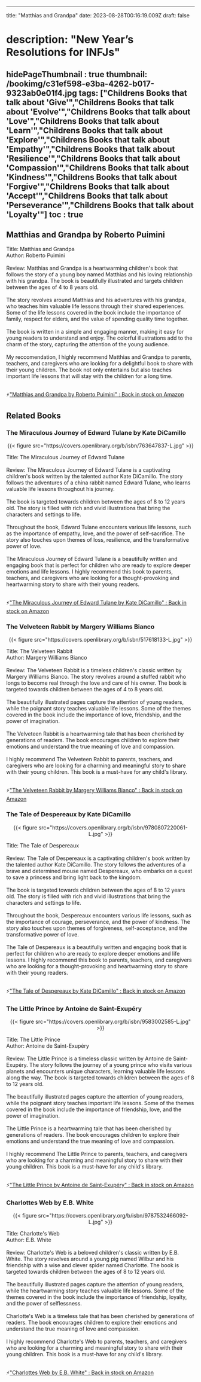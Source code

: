 
---
title: "Matthias and Grandpa"
date: 2023-08-28T00:16:19.009Z
draft: false
# description: "New Year’s Resolutions for INFJs"
hidePageThumbnail : true
thumbnail: /bookimg/c31ef598-e3ba-4262-b017-9323ab0e01f4.jpg
tags: ["Childrens Books that talk about 'Give'","Childrens Books that talk about 'Evolve'","Childrens Books that talk about 'Love'","Childrens Books that talk about 'Learn'","Childrens Books that talk about 'Explore'","Childrens Books that talk about 'Empathy'","Childrens Books that talk about 'Resilience'","Childrens Books that talk about 'Compassion'","Childrens Books that talk about 'Kindness'","Childrens Books that talk about 'Forgive'","Childrens Books that talk about 'Accept'","Childrens Books that talk about 'Perseverance'","Childrens Books that talk about 'Loyalty'"]
toc : true
---
## Matthias and Grandpa by Roberto Puimini

Title: Matthias and Grandpa</br>
Author: Roberto Puimini</br></br>
Review: Matthias and Grandpa is a heartwarming children's book that follows the story of a young boy named Matthias and his loving relationship with his grandpa. The book is beautifully illustrated and targets children between the ages of 4 to 8 years old.</br></br>
The story revolves around Matthias and his adventures with his grandpa, who teaches him valuable life lessons through their shared experiences. Some of the life lessons covered in the book include the importance of family, respect for elders, and the value of spending quality time together.</br></br>
The book is written in a simple and engaging manner, making it easy for young readers to understand and enjoy. The colorful illustrations add to the charm of the story, capturing the attention of the young audience.</br></br>
My reccomendation, I highly recommend Matthias and Grandpa to parents, teachers, and caregivers who are looking for a delightful book to share with their young children. The book not only entertains but also teaches important life lessons that will stay with the children for a long time.</br></br>

<p>⚡<a id="aflink" href="https://www.amazon.com/gp/search?ie=UTF8&tag=klayu00-20&linkCode=ur2&linkId=6639bed89a8ad8dd2705e40644eb43d3&camp=1789&creative=9325&index=books&keywords=Matthias and Grandpa by Roberto Puimini" class="one" target="_blank" title='"Matthias and Grandpa by Roberto Puimini" : Back in stock on Amazon'>"Matthias and Grandpa by Roberto Puimini" : Back in stock on Amazon</a></p>

## Related Books
### The Miraculous Journey of Edward Tulane by Kate DiCamillo
<center>
{{< figure src="https://covers.openlibrary.org/b/isbn/763647837-L.jpg" >}}
</center>

Title: The Miraculous Journey of Edward Tulane</br></br>
Review: The Miraculous Journey of Edward Tulane is a captivating children's book written by the talented author Kate DiCamillo. The story follows the adventures of a china rabbit named Edward Tulane, who learns valuable life lessons throughout his journey.</br></br>
The book is targeted towards children between the ages of 8 to 12 years old. The story is filled with rich and vivid illustrations that bring the characters and settings to life.</br></br>
Throughout the book, Edward Tulane encounters various life lessons, such as the importance of empathy, love, and the power of self-sacrifice. The story also touches upon themes of loss, resilience, and the transformative power of love.</br></br>
The Miraculous Journey of Edward Tulane is a beautifully written and engaging book that is perfect for children who are ready to explore deeper emotions and life lessons. I highly recommend this book to parents, teachers, and caregivers who are looking for a thought-provoking and heartwarming story to share with their young readers.</br></br>

<p>⚡<a id="aflink" href="https://www.amazon.com/gp/search?ie=UTF8&tag=klayu00-20&linkCode=ur2&linkId=6639bed89a8ad8dd2705e40644eb43d3&camp=1789&creative=9325&index=books&keywords=The Miraculous Journey of Edward Tulane by Kate DiCamillo" class="one" target="_blank" title='"The Miraculous Journey of Edward Tulane by Kate DiCamillo" : Back in stock on Amazon'>"The Miraculous Journey of Edward Tulane by Kate DiCamillo" : Back in stock on Amazon</a></p>

### The Velveteen Rabbit by Margery Williams Bianco
<center>
{{< figure src="https://covers.openlibrary.org/b/isbn/517618133-L.jpg" >}}
</center>

Title: The Velveteen Rabbit</br>
Author: Margery Williams Bianco</br></br>
Review: The Velveteen Rabbit is a timeless children's classic written by Margery Williams Bianco. The story revolves around a stuffed rabbit who longs to become real through the love and care of his owner. The book is targeted towards children between the ages of 4 to 8 years old.</br></br>
The beautifully illustrated pages capture the attention of young readers, while the poignant story teaches valuable life lessons. Some of the themes covered in the book include the importance of love, friendship, and the power of imagination.</br></br>
The Velveteen Rabbit is a heartwarming tale that has been cherished by generations of readers. The book encourages children to explore their emotions and understand the true meaning of love and compassion.</br></br>
I highly recommend The Velveteen Rabbit to parents, teachers, and caregivers who are looking for a charming and meaningful story to share with their young children. This book is a must-have for any child's library.</br></br>

<p>⚡<a id="aflink" href="https://www.amazon.com/gp/search?ie=UTF8&tag=klayu00-20&linkCode=ur2&linkId=6639bed89a8ad8dd2705e40644eb43d3&camp=1789&creative=9325&index=books&keywords=The Velveteen Rabbit by Margery Williams Bianco" class="one" target="_blank" title='"The Velveteen Rabbit by Margery Williams Bianco" : Back in stock on Amazon'>"The Velveteen Rabbit by Margery Williams Bianco" : Back in stock on Amazon</a></p>

### The Tale of Despereaux by Kate DiCamillo
<center>
{{< figure src="https://covers.openlibrary.org/b/isbn/9780807220061-L.jpg" >}}
</center>

Title: The Tale of Despereaux</br></br>
Review: The Tale of Despereaux is a captivating children's book written by the talented author Kate DiCamillo. The story follows the adventures of a brave and determined mouse named Despereaux, who embarks on a quest to save a princess and bring light back to the kingdom.</br></br>
The book is targeted towards children between the ages of 8 to 12 years old. The story is filled with rich and vivid illustrations that bring the characters and settings to life.</br></br>
Throughout the book, Despereaux encounters various life lessons, such as the importance of courage, perseverance, and the power of kindness. The story also touches upon themes of forgiveness, self-acceptance, and the transformative power of love.</br></br>
The Tale of Despereaux is a beautifully written and engaging book that is perfect for children who are ready to explore deeper emotions and life lessons. I highly recommend this book to parents, teachers, and caregivers who are looking for a thought-provoking and heartwarming story to share with their young readers.</br></br>

<p>⚡<a id="aflink" href="https://www.amazon.com/gp/search?ie=UTF8&tag=klayu00-20&linkCode=ur2&linkId=6639bed89a8ad8dd2705e40644eb43d3&camp=1789&creative=9325&index=books&keywords=The Tale of Despereaux by Kate DiCamillo" class="one" target="_blank" title='"The Tale of Despereaux by Kate DiCamillo" : Back in stock on Amazon'>"The Tale of Despereaux by Kate DiCamillo" : Back in stock on Amazon</a></p>

### The Little Prince by Antoine de Saint-Exupéry
<center>
{{< figure src="https://covers.openlibrary.org/b/isbn/9583002585-L.jpg" >}}
</center>

Title: The Little Prince</br>
Author: Antoine de Saint-Exupéry</br></br>
Review: The Little Prince is a timeless classic written by Antoine de Saint-Exupéry. The story follows the journey of a young prince who visits various planets and encounters unique characters, learning valuable life lessons along the way. The book is targeted towards children between the ages of 8 to 12 years old.</br></br>
The beautifully illustrated pages capture the attention of young readers, while the poignant story teaches important life lessons. Some of the themes covered in the book include the importance of friendship, love, and the power of imagination.</br></br>
The Little Prince is a heartwarming tale that has been cherished by generations of readers. The book encourages children to explore their emotions and understand the true meaning of love and compassion.</br></br>
I highly recommend The Little Prince to parents, teachers, and caregivers who are looking for a charming and meaningful story to share with their young children. This book is a must-have for any child's library.</br></br>

<p>⚡<a id="aflink" href="https://www.amazon.com/gp/search?ie=UTF8&tag=klayu00-20&linkCode=ur2&linkId=6639bed89a8ad8dd2705e40644eb43d3&camp=1789&creative=9325&index=books&keywords=The Little Prince by Antoine de Saint-Exupéry" class="one" target="_blank" title='"The Little Prince by Antoine de Saint-Exupéry" : Back in stock on Amazon'>"The Little Prince by Antoine de Saint-Exupéry" : Back in stock on Amazon</a></p>

### Charlottes Web by E.B. White
<center>
{{< figure src="https://covers.openlibrary.org/b/isbn/9787532466092-L.jpg" >}}
</center>

Title: Charlotte's Web</br>
Author: E.B. White</br></br>
Review: Charlotte's Web is a beloved children's classic written by E.B. White. The story revolves around a young pig named Wilbur and his friendship with a wise and clever spider named Charlotte. The book is targeted towards children between the ages of 8 to 12 years old.</br></br>
The beautifully illustrated pages capture the attention of young readers, while the heartwarming story teaches valuable life lessons. Some of the themes covered in the book include the importance of friendship, loyalty, and the power of selflessness.</br></br>
Charlotte's Web is a timeless tale that has been cherished by generations of readers. The book encourages children to explore their emotions and understand the true meaning of love and compassion.</br></br>
I highly recommend Charlotte's Web to parents, teachers, and caregivers who are looking for a charming and meaningful story to share with their young children. This book is a must-have for any child's library.</br></br>

<p>⚡<a id="aflink" href="https://www.amazon.com/gp/search?ie=UTF8&tag=klayu00-20&linkCode=ur2&linkId=6639bed89a8ad8dd2705e40644eb43d3&camp=1789&creative=9325&index=books&keywords=Charlottes Web by E.B. White" class="one" target="_blank" title='"Charlottes Web by E.B. White" : Back in stock on Amazon'>"Charlottes Web by E.B. White" : Back in stock on Amazon</a></p>
